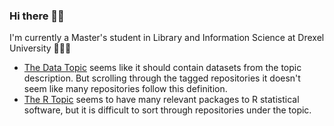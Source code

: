 ### Hi there 👋🏻

I'm currently a Master's student in Library and Information Science at Drexel University 👩🏻‍💻

- [The Data Topic](https://github.com/topics/data) seems like it should contain datasets from the topic description. But scrolling through the tagged repositories it doesn't seem like many repositories follow this definition. 
- [The R Topic](https://github.com/topics/r) seems to have many relevant packages to R statistical software, but it is difficult to sort through repositories under the topic.

<!--
**jo-schroeder/jo-schroeder** is a ✨ _special_ ✨ repository because its `README.md` (this file) appears on your GitHub profile.

Here are some ideas to get you started:

- 🔭 I’m currently working on ...
- 🌱 I’m currently learning ...
- 👯 I’m looking to collaborate on ...
- 🤔 I’m looking for help with ...
- 💬 Ask me about ...
- 📫 How to reach me: ...
- 😄 Pronouns: ...
- ⚡ Fun fact: ...
-->
